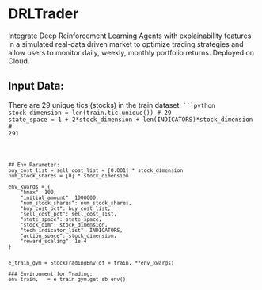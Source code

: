 # DRLTrader
Integrate Deep Reinforcement Learning Agents with explainability features in a simulated real-data driven market to optimize trading strategies and allow users to monitor daily, weekly, monthly portfolio returns. Deployed on Cloud.

## Input Data:
There are 29 unique tics (stocks) in the train dataset.
<code>```python
stock_dimension = len(train.tic.unique()) # 29
state_space = 1 + 2*stock_dimension + len(INDICATORS)*stock_dimension # 291
```python</code>

## Env Parameter:
buy_cost_list = sell_cost_list = [0.001] * stock_dimension
num_stock_shares = [0] * stock_dimension

env_kwargs = {
    "hmax": 100,
    "initial_amount": 1000000,
    "num_stock_shares": num_stock_shares,
    "buy_cost_pct": buy_cost_list,
    "sell_cost_pct": sell_cost_list,
    "state_space": state_space,
    "stock_dim": stock_dimension,
    "tech_indicator_list": INDICATORS,
    "action_space": stock_dimension,
    "reward_scaling": 1e-4
}


e_train_gym = StockTradingEnv(df = train, **env_kwargs)

### Environment for Trading:
env_train, _ = e_train_gym.get_sb_env()

